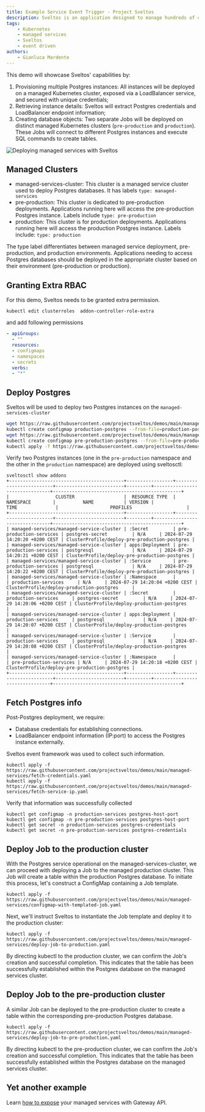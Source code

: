 ```yaml
---
title: Example Service Event Trigger - Project Sveltos
description: Sveltos is an application designed to manage hundreds of clusters by providing declarative APIs to deploy Kubernetes add-ons across multiple clusters.
tags:
    - Kubernetes
    - managed services
    - Sveltos
    - event driven
authors:
    - Gianluca Mardente
---
```


This demo will showcase Sveltos' capabilities by:

1. Provisioning multiple Postgres instances: All instances will be deployed on a managed Kubernetes cluster, exposed via a LoadBalancer service, and secured with unique credentials;
2. Retrieving instance details: Sveltos will extract Postgres credentials and LoadBalancer endpoint information;
3. Creating database objects: Two separate Jobs will be deployed on distinct managed Kubernetes clusters (`pre-production` and `production`). These Jobs will connect to different Postgres instances and execute SQL commands to create tables.

![Deploying managed services with Sveltos](../../assets/sveltos-managed-services.gif)

## Managed Clusters

- managed-services-cluster: This cluster is a managed service cluster used to deploy Postgres databases. It has labels `type: managed-services`
- pre-production: This cluster is dedicated to pre-production deployments. Applications running here will access the pre-production Postgres instance. Labels include `type: pre-production`
- production: This cluster is for production deployments. Applications running here will access the production Postgres instance. Labels include: `type: production`

The type label differentiates between managed service deployment, pre-production, and production environments.
Applications needing to access Postgres databases should be deployed in the appropriate cluster based on their environment (pre-production or production).

## Granting Extra RBAC

For this demo, Sveltos needs to be granted extra permission.

```
kubectl edit clusterroles  addon-controller-role-extra
```

and add following permissions

```yaml
- apiGroups:
  - ""
  resources:
  - configmaps
  - namespaces 
  - secrets
  verbs:
  - "*"
```

## Deploy Postgres

Sveltos will be used to deploy two Postgres instances on the `managed-services-cluster`
 
```bash
wget https://raw.githubusercontent.com/projectsveltos/demos/main/managed-services/production-postgres.yaml 
kubectl create configmap production-postgres --from-file=production-postgres.yaml
wget https://raw.githubusercontent.com/projectsveltos/demos/main/managed-services/pre-production-postgres.yaml 
kubectl create configmap pre-production-postgres --from-file=pre-production-postgres.yaml
kubectl apply -f https://raw.githubusercontent.com/projectsveltos/demos/main/managed-services/deploy-postgres-clusterprofile.yaml
```

Verify two Postgres instances (one in the `pre-production` namespace and the other in the `production` namespace) are deployed using sveltosctl:

```
sveltosctl show addons
+------------------------------------------+-----------------+-------------------------+-------------------------+---------+--------------------------------+-----------------------------------------------+
|                 CLUSTER                  |  RESOURCE TYPE  |        NAMESPACE        |          NAME           | VERSION |              TIME              |                   PROFILES                    |
+------------------------------------------+-----------------+-------------------------+-------------------------+---------+--------------------------------+-----------------------------------------------+
| managed-services/managed-service-cluster | :Secret         | pre-production-services | postgres-secret         | N/A     | 2024-07-29 14:20:20 +0200 CEST | ClusterProfile/deploy-pre-production-postgres |
| managed-services/managed-service-cluster | apps:Deployment | pre-production-services | postgresql              | N/A     | 2024-07-29 14:20:21 +0200 CEST | ClusterProfile/deploy-pre-production-postgres |
| managed-services/managed-service-cluster | :Service        | pre-production-services | postgresql              | N/A     | 2024-07-29 14:20:22 +0200 CEST | ClusterProfile/deploy-pre-production-postgres |
| managed-services/managed-service-cluster | :Namespace      |                         | production-services     | N/A     | 2024-07-29 14:20:04 +0200 CEST | ClusterProfile/deploy-production-postgres     |
| managed-services/managed-service-cluster | :Secret         | production-services     | postgres-secret         | N/A     | 2024-07-29 14:20:06 +0200 CEST | ClusterProfile/deploy-production-postgres     |
| managed-services/managed-service-cluster | apps:Deployment | production-services     | postgresql              | N/A     | 2024-07-29 14:20:07 +0200 CEST | ClusterProfile/deploy-production-postgres     |
| managed-services/managed-service-cluster | :Service        | production-services     | postgresql              | N/A     | 2024-07-29 14:20:08 +0200 CEST | ClusterProfile/deploy-production-postgres     |
| managed-services/managed-service-cluster | :Namespace      |                         | pre-production-services | N/A     | 2024-07-29 14:20:18 +0200 CEST | ClusterProfile/deploy-pre-production-postgres |
+------------------------------------------+-----------------+-------------------------+-------------------------+---------+--------------------------------+-----------------------------------------------+
```

## Fetch Postgres info

Post-Postgres deployment, we require:

- Database credentials for establishing connections.
- LoadBalancer endpoint information (IP:port) to access the Postgres instance externally.

Sveltos event framework was used to collect such information.

```
kubectl apply -f https://raw.githubusercontent.com/projectsveltos/demos/main/managed-services/fetch-credentials.yaml
kubectl apply -f https://raw.githubusercontent.com/projectsveltos/demos/main/managed-services/fetch-service-ip.yaml
```

Verify that information was successfully collected

```
kubectl get configmap -n production-services postgres-host-port 
kubectl get configmap -n pre-production-services postgres-host-port
kubectl get secret -n production-services postgres-credentials
kubectl get secret -n pre-production-services postgres-credentials
```

## Deploy Job to the production cluster

With the Postgres service operational on the managed-services-cluster, we can proceed with deploying a Job to the managed production cluster. 
This Job will create a table within the production Postgres database. To initiate this process, let's construct a ConfigMap containing a Job template.

```
kubectl apply -f https://raw.githubusercontent.com/projectsveltos/demos/main/managed-services/configmap-with-templated-job.yaml
```

Next, we'll instruct Sveltos to instantiate the Job template and deploy it to the production cluster:

```
kubectl apply -f https://raw.githubusercontent.com/projectsveltos/demos/main/managed-services/deploy-job-to-production.yaml
```

By directing kubectl to the production cluster, we can confirm the Job's creation and successful completion. This indicates that the table has been successfully established within the Postgres database on the managed services cluster.

## Deploy Job to the pre-production cluster

A similar Job can be deployed to the pre-production cluster to create a table within the corresponding pre-production Postgres database. 

```
kubectl apply -f https://raw.githubusercontent.com/projectsveltos/demos/main/managed-services/deploy-job-to-pre-production.yaml
```

By directing kubectl to the pre-production cluster, we can confirm the Job's creation and successful completion. This indicates that the table has been successfully established within the Postgres database on the managed services cluster.

## Yet another example

Learn [how to expose](https://medium.com/p/d26b87cbd5a4) your managed services with Gateway API.